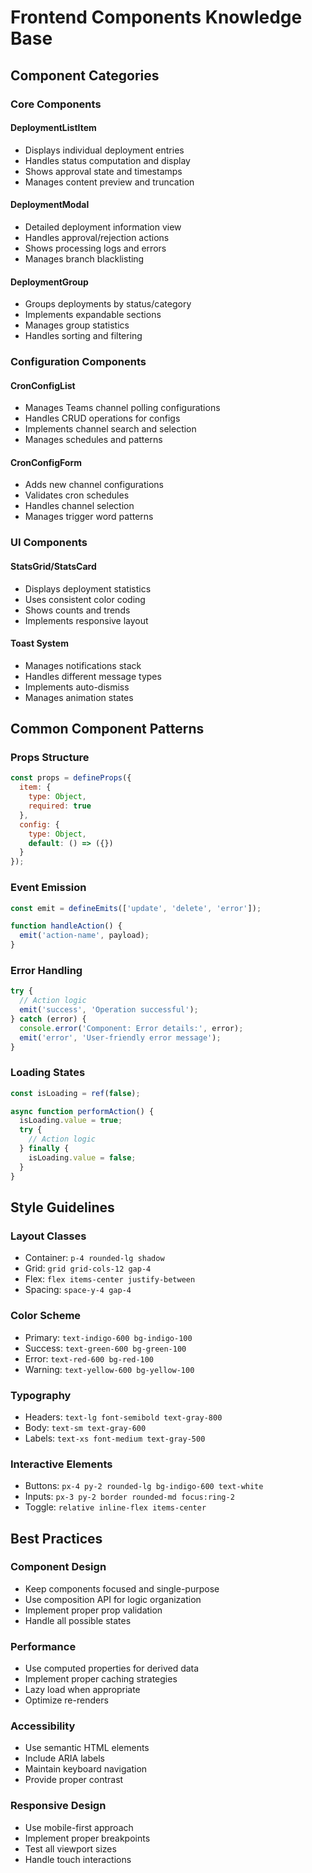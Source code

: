 # Frontend Components Knowledge Base

## Component Categories

### Core Components

#### DeploymentListItem
- Displays individual deployment entries
- Handles status computation and display
- Shows approval state and timestamps
- Manages content preview and truncation

#### DeploymentModal
- Detailed deployment information view
- Handles approval/rejection actions
- Shows processing logs and errors
- Manages branch blacklisting

#### DeploymentGroup
- Groups deployments by status/category
- Implements expandable sections
- Manages group statistics
- Handles sorting and filtering

### Configuration Components

#### CronConfigList
- Manages Teams channel polling configurations
- Handles CRUD operations for configs
- Implements channel search and selection
- Manages schedules and patterns

#### CronConfigForm
- Adds new channel configurations
- Validates cron schedules
- Handles channel selection
- Manages trigger word patterns

### UI Components

#### StatsGrid/StatsCard
- Displays deployment statistics
- Uses consistent color coding
- Shows counts and trends
- Implements responsive layout

#### Toast System
- Manages notifications stack
- Handles different message types
- Implements auto-dismiss
- Manages animation states

## Common Component Patterns

### Props Structure
```javascript
const props = defineProps({
  item: {
    type: Object,
    required: true
  },
  config: {
    type: Object,
    default: () => ({})
  }
});
```

### Event Emission
```javascript
const emit = defineEmits(['update', 'delete', 'error']);

function handleAction() {
  emit('action-name', payload);
}
```

### Error Handling
```javascript
try {
  // Action logic
  emit('success', 'Operation successful');
} catch (error) {
  console.error('Component: Error details:', error);
  emit('error', 'User-friendly error message');
}
```

### Loading States
```javascript
const isLoading = ref(false);

async function performAction() {
  isLoading.value = true;
  try {
    // Action logic
  } finally {
    isLoading.value = false;
  }
}
```

## Style Guidelines

### Layout Classes
- Container: `p-4 rounded-lg shadow`
- Grid: `grid grid-cols-12 gap-4`
- Flex: `flex items-center justify-between`
- Spacing: `space-y-4 gap-4`

### Color Scheme
- Primary: `text-indigo-600 bg-indigo-100`
- Success: `text-green-600 bg-green-100`
- Error: `text-red-600 bg-red-100`
- Warning: `text-yellow-600 bg-yellow-100`

### Typography
- Headers: `text-lg font-semibold text-gray-800`
- Body: `text-sm text-gray-600`
- Labels: `text-xs font-medium text-gray-500`

### Interactive Elements
- Buttons: `px-4 py-2 rounded-lg bg-indigo-600 text-white`
- Inputs: `px-3 py-2 border rounded-md focus:ring-2`
- Toggle: `relative inline-flex items-center`

## Best Practices

### Component Design
- Keep components focused and single-purpose
- Use composition API for logic organization
- Implement proper prop validation
- Handle all possible states

### Performance
- Use computed properties for derived data
- Implement proper caching strategies
- Lazy load when appropriate
- Optimize re-renders

### Accessibility
- Use semantic HTML elements
- Include ARIA labels
- Maintain keyboard navigation
- Provide proper contrast

### Responsive Design
- Use mobile-first approach
- Implement proper breakpoints
- Test all viewport sizes
- Handle touch interactions